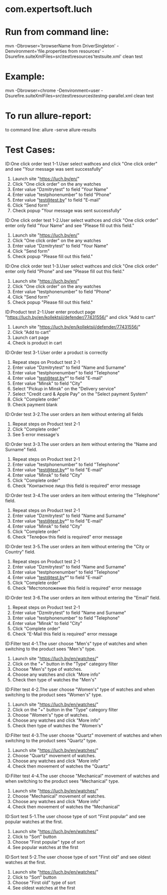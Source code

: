 # com.expertsoft.luch

# Run from command line:
mvn -Dbrowser='browserName from DriverSingleton' -Denvironment='file.properties from resources' -Dsurefire.suiteXmlFiles=src\test\resources\'testsuite.xml' clean test

# Example:
mvn -Dbrowser=chrome -Denvironment=user -Dsurefire.suiteXmlFiles=src\test\resources\testng-parallel.xml clean test

# To run allure-report:
to command line: allure -serve allure-results

# Test Cases:

ID:One click order test 1-1.User select wathces and click "One click order" and see "Your message was sent successfully"

1. Launch site "https://luch.by/en/"
2. Click "One click order" on the any watches
3. Enter value "Dzmitrytest" to field "Your Name"
4. Enter value "testphonenumber" to field "Phone"
5. Enter value "test@test.by" to field "E-mail"
6. Click "Send form"
7. Check popup "Your message was sent successfully"

ID:One click order test 1-2.User select wathces and click "One click order" enter only field "Your Name" and see "Please fill out this field."

1. Launch site "https://luch.by/en/"
2. Click "One click order" on the any watches
3. Enter value "Dzmitrytest" to field "Your Name"
4. Click "Send form"
5. Check popup "Please fill out this field."

ID:One click order test 1-3.User select wathces and click "One click order" enter only field "Phone" and see "Please fill out this field."

1. Launch site "https://luch.by/en/"
2. Click "One click order" on the any watches
3. Enter value "testphonenumber" to field "Phone"
4. Click "Send form"
5. Check popup "Please fill out this field."

ID:Product test 2-1.User enter product page "https://luch.by/en/kollektsii/defender/77431556/" and click "Add to cart"

1. Launch site "https://luch.by/en/kollektsii/defender/77431556/"
2. Click "Add to cart"
3. Launch cart page
4. Check is product in cart

ID:Order test 3-1.User order a product is correctly

1. Repeat steps on Product test 2-1
2. Enter value "Dzmitrytest" to field "Name and Surname"
3. Enter value "testphonenumber" to field "Telephone"
4. Enter value "test@test.by*" to field "E-mail"
5. Enter value "Minsk" to field "City"
6. Select "Pickup in Minsk" on the "Delivery service"
7. Select "Credit card & Apple Pay" on the "Select payment System"
8. Click "Complete order"
9. Check payment blank

ID:Order test 3-2.The user orders an item without entering all fields
1. Repeat steps on Product test 2-1
2. Click "Complete order"
3. See 5 error message's

ID:Order test 3-3.The user orders an item without entering the "Name and Surname" field.
1. Repeat steps on Product test 2-1
2. Enter value "testphonenumber" to field "Telephone"
3. Enter value "test@test.by*" to field "E-mail"
4. Enter value "Minsk" to field "City"
5. Click "Complete order"
6. Check "Контактное лицо this field is required" error message

ID:Order test 3-4.The user orders an item without entering the "Telephone" field.
1. Repeat steps on Product test 2-1
2. Enter value "Dzmitrytest" to field "Name and Surname"
3. Enter value "test@test.by*" to field "E-mail"
4. Enter value "Minsk" to field "City"
5. Click "Complete order"
6. Check "Телефон this field is required" error message

ID:Order test 3-5.The user orders an item without entering the "City or Country" field.
1. Repeat steps on Product test 2-1
2. Enter value "Dzmitrytest" to field "Name and Surname"
3. Enter value "testphonenumber" to field "Telephone"
4. Enter value "test@test.by*" to field "E-mail"
5. Click "Complete order"
6. Check "Местоположение this field is required" error message

ID:Order test 3-6.The user orders an item without entering the "Email" field.
1. Repeat steps on Product test 2-1
2. Enter value "Dzmitrytest" to field "Name and Surname"
3. Enter value "testphonenumber" to field "Telephone"
4. Enter value "Minsk" to field "City"
5. Click "Complete order"
6. Check "E-Mail this field is required" error message 

ID:Filter test 4-1.The user choose "Men's" type of watches and when switching to the product sees "Men's" type.
1. Launch site "https://luch.by/en/watches/"
2. Click on the "+" button in the "Type" category filter
3. Choose "Men's" type of watches.
4. Choose any watches and click "More info"
5. Check then type of watches the "Men's"

ID:Filter test 4-2.The user choose "Women's" type of watches and when switching to the product sees "Women's" type.
1. Launch site "https://luch.by/en/watches/"
2. Click on the "+" button in the "Type" category filter
3. Choose "Women's" type of watches.
4. Choose any watches and click "More info"
5. Check then type of watches the "Women's"

ID:Filter test 4-3.The user choose "Quartz" movement of watches and when switching to the product sees "Quartz" type.
1. Launch site "https://luch.by/en/watches/"
2. Choose "Quartz" movement of watches.
3. Choose any watches and click "More info"
4. Check then movement of watches the "Quartz"

ID:Filter test 4-4.The user choose "Mechanical" movement of watches and when switching to the product sees "Mechanical" type.
1. Launch site "https://luch.by/en/watches/"
2. Choose "Mechanical" movement of watches.
3. Choose any watches and click "More info"
4. Check then movement of watches the "Mechanical"

ID:Sort test 5-1.The user choose type of sort "First popular" and see popular watches at the first.
1. Launch site "https://luch.by/en/watches/"
2. Click to "Sort" button
3. Choose "First popular" type of sort
4. See popular watches at the first

ID:Sort test 5-2.The user choose type of sort "First old" and see oldest watches at the first.
1. Launch site "https://luch.by/en/watches/"
2. Click to "Sort" button
3. Choose "First old" type of sort
4. See oldest watches at the first
